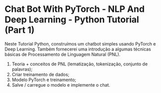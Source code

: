 # Chat Bot With PyTorch - NLP And Deep Learning - Python Tutorial (Part 1)

Neste Tutorial Python, construímos um chatbot simples usando PyTorch e Deep Learning. Também fornecerei uma introdução a algumas técnicas básicas de Processamento de Linguagem Natural (PNL).

1. Teoria + conceitos de PNL (lematização, tokenização, conjunto de palavras);
2. Criar treinamento de dados;
3. Modelo PyTorch e treinamento;
4. Salve / carregue o modelo e implemente o chat.
